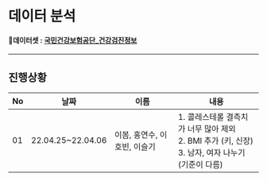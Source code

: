 # 데이터 분석

#### 📑데이터셋 : [국민건강보험공단_건강검진정보](https://www.data.go.kr/data/15007122/fileData.do)

---
## 진행상황

|No|날짜|이름|내용|
|---|---|---|---|
|01|22.04.25~22.04.06|이봄, 홍연수, 이호빈, 이슬기|1. 콜레스테롤 결측치가 너무 많아 제외 </br> 2. BMI 추가 (키, 신장) </br> 3. 남자, 여자 나누기(기준이 다름)|
